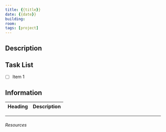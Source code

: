 ```yaml
---
title: {{title}}
date: {{date}}
building:
room:
tags: [project]
---
```


## Description

## Task List

- [ ] Item 1

## Information

Heading          | Description
---------------- | -----------------

---
###### Resources
